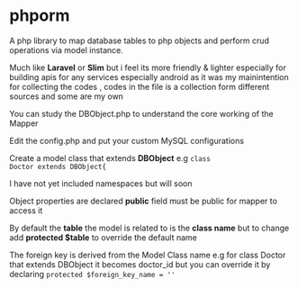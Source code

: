 # phporm
A php library to map database tables to php objects and perform crud operations via model instance.

Much like <b>Laravel</b> or <b>Slim</b> but i feel its more friendly & lighter especially for building apis for any services especially android as it was my mainintention for collecting the codes , codes in the file is a collection form different sources and some are my own 

You can study the DBObject.php to understand the core working of the Mapper

Edit the config.php and put your custom MySQL configurations

Create a model class that extends <b>DBObject</b>
e.g <code>class Doctor extends DBObject{</code>

I have not yet included namespaces but will soon

Object </b>properties</b> are declared <b>public</b> field must be public for mapper to access it

By default the <b>table</b> the model is related to is the <b>class name</b> but to change 
add <b>protected $table</b> to override the default name 

The foreign key is derived from the Model Class name e.g for class Doctor that extends DBObject it becomes doctor_id
but you can override it by declaring <code>protected $foreign_key_name = ''</code>

